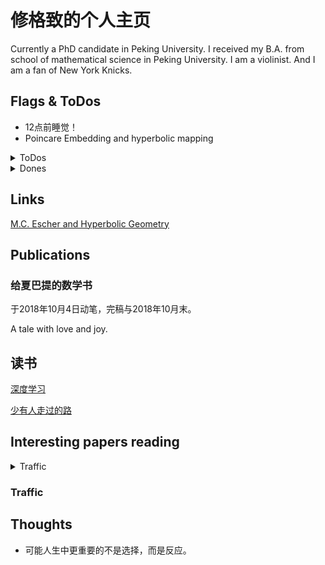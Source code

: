 # 修格致的个人主页

Currently a PhD candidate in Peking University. I received my B.A. from school of mathematical science in Peking University. I am a violinist. And I am a fan of New York Knicks. 

## Flags & ToDos

- 12点前睡觉！
- Poincare Embedding and hyperbolic mapping
<details>
<summary>ToDos</summary>

HyperGCN paper
</details>

<details>
<summary>Dones</summary>

Nothing!
</details>


## Links

[M.C. Escher and Hyperbolic Geometry](http://pi.math.cornell.edu/~mec/Winter2009/Mihai/index.html)

## Publications

### 给夏巴提的数学书

于2018年10月4日动笔，完稿与2018年10月末。

A tale with love and joy.

## 读书

[深度学习](http://www.deeplearningbook.org/)

[少有人走过的路](https://item.jd.com/12238283.html)

## Interesting papers reading

<details>
<summary>Traffic</summary>

- [Switch between critical percolation modes in city traffic dynamics](https://www.pnas.org/content/116/1/23)
</details>

### Traffic



## Thoughts

- 可能人生中更重要的不是选择，而是反应。
